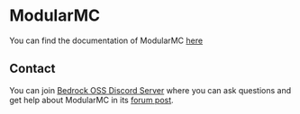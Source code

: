 # ModularMC

You can find the documentation of ModularMC [here](https://modular-mc-docs.readthedocs.io/en/stable/)

## Contact

You can join [Bedrock OSS Discord Server](https://discord.gg/b3VFVXUvya) where you can ask questions and get help about ModularMC in its [forum post](https://discord.com/channels/494194063730278411/1388518480105443368).
